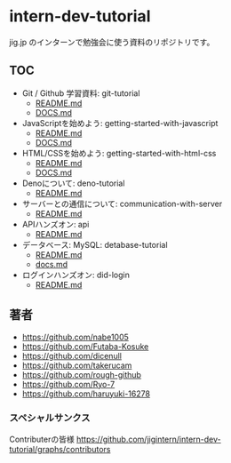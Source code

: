 # intern-dev-tutorial

jig.jp のインターンで勉強会に使う資料のリポジトリです。

## TOC

- Git / Github 学習資料: git-tutorial
  - [README.md](./git-tutorial/README.md)
  - [DOCS.md](./git-tutorial/docs.md)
- JavaScriptを始めよう: getting-started-with-javascript
  - [README.md](./getting-started-with-javascript/README.md)
  - [DOCS.md](./getting-started-with-javascript/DOCS.md)
- HTML/CSSを始めよう: getting-started-with-html-css
  - [README.md](./getting-started-with-html-css/README.md)
  - [DOCS.md](./getting-started-with-html-css/DOCS.md)
- Denoについて: deno-tutorial
  - [README.md](./deno-tutorial/README.md)
- サーバーとの通信について: communication-with-server
  - [README.md](./communication-with-server/README.md)
- APIハンズオン: api
  - [README.md](./api/README.md)
- データベース: MySQL: detabase-tutorial
  - [README.md](./database-tutorial/README.md)
  - [docs.md](./database-tutorial/docs.md)
- ログインハンズオン: did-login
  - [README.md](./did-login/README.md)

## 著者

- <https://github.com/nabe1005>
- <https://github.com/Futaba-Kosuke>
- <https://github.com/dicenull>
- <https://github.com/takerucam>
- <https://github.com/rough-github>
- <https://github.com/Ryo-7>
- <https://github.com/haruyuki-16278>

### スペシャルサンクス

Contributerの皆様 <https://github.com/jigintern/intern-dev-tutorial/graphs/contributors>
